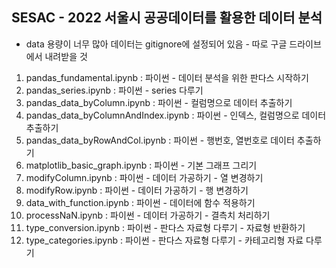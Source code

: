 ## SESAC - 2022 서울시 공공데이터를 활용한 데이터 분석
- data 용량이 너무 많아 데이터는 gitignore에 설정되어 있음 - 따로 구글 드라이브에서 내려받을 것

01. pandas_fundamental.ipynb : 파이썬 - 데이터 분석을 위한 판다스 시작하기
02. pandas_series.ipynb : 파이썬 - series 다루기
03. pandas_data_byColumn.ipynb : 파이썬 - 컬럼명으로 데이터 추출하기
04. pandas_data_byColumnAndIndex.ipynb : 파이썬 - 인덱스, 컬럼명으로 데이터 추출하기
05. pandas_data_byRowAndCol.ipynb : 파이썬 - 행번호, 열번호로 데이터 추출하기
06. matplotlib_basic_graph.ipynb : 파이썬 - 기본 그래프 그리기
07. modifyColumn.ipynb : 파이썬 - 데이터 가공하기 - 열 변경하기
08. modifyRow.ipynb : 파이썬 - 데이터 가공하기 - 행 변경하기
09. data_with_function.ipynb : 파이썬 - 데이터에 함수 적용하기
10. processNaN.ipynb : 파이썬 - 데이터 가공하기 - 결측치 처리하기
11. type_conversion.ipynb : 파이썬 - 판다스 자료형 다루기 - 자료형 반환하기
12. type_categories.ipynb : 파이썬 - 판다스 자료형 다루기 - 카테고리형 자료 다루기